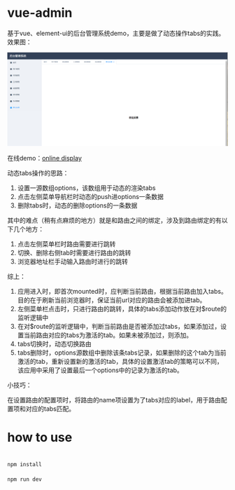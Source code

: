 # vue-admin

基于vue、element-ui的后台管理系统demo，主要是做了动态操作tabs的实践。
效果图：

![](./static/vue-admin.png)

在线demo：[online display](http://github.com/monster1935/vue-admin/master/static/vue-admin.png)

动态tabs操作的思路：

1. 设置一源数组options，该数组用于动态的渲染tabs
2. 点击左侧菜单导航栏时动态的push进options一条数据
3. 删除tabs时，动态的删除options的一条数据

其中的难点（稍有点麻烦的地方）就是和路由之间的绑定，涉及到路由绑定的有以下几个地方：

1. 点击左侧菜单栏时路由需要进行跳转
2. 切换、删除右侧tab时需要进行路由的跳转
3. 浏览器地址栏手动输入路由时进行的跳转

综上：

1. 应用进入时，即首次mounted时，应判断当前路由，根据当前路由加入tabs。目的在于刷新当前浏览器时，保证当前url对应的路由会被添加进tab。
2. 左侧菜单栏点击时，只进行路由的跳转，具体的tabs添加动作放在对$route的监听逻辑中
3. 在对$route的监听逻辑中，判断当前路由是否被添加过tabs，如果添加过，设置当前路由对应的tabs为激活的tab。如果未被添加过，则添加。
4. tabs切换时，动态切换路由
5. tabs删除时，options源数组中删除该条tabs记录，如果删除的这个tab为当前激活的tab，重新设置新的激活的tab，具体的设置激活tab的策略可以不同，该应用中采用了设置最后一个options中的记录为激活的tab。

小技巧：

在设置路由的配置项时，将路由的name项设置为了tabs对应的label，用于路由配置项和对应的tabs匹配。

# how to use
```bash

npm install

npm run dev

```
